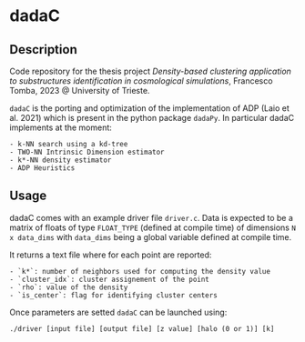 # dadaC
## Description
Code repository for the thesis project *Density-based clustering application to substructures identification in cosmological simulations*, Francesco Tomba, 2023 @ University of Trieste.

`dadaC` is the porting and optimization of the implementation of ADP (Laio et al. 2021) which is present in the python package `dadaPy`.
In particular dadaC implements at the moment:

    - k-NN search using a kd-tree
    - TWO-NN Intrinsic Dimension estimator
    - k*-NN density estimator
    - ADP Heuristics

## Usage

dadaC comes with an example driver file `driver.c`. Data is expected to be a matrix of floats of type `FLOAT_TYPE` (defined at compile time) of dimensions `N x data_dims` with `data_dims` being a global variable defined at compile time.

It returns a text file where for each point are reported:

    - `k*`: number of neighbors used for computing the density value 
    - `cluster_idx`: cluster assignement of the point
    - `rho`: value of the density
    - `is_center`: flag for identifying cluster centers

Once parameters are setted `dadaC` can be launched using:

`./driver [input file] [output file] [z value] [halo (0 or 1)] [k]`


